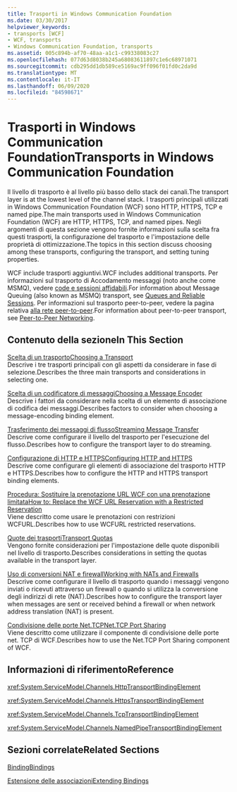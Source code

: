 ```yaml
---
title: Trasporti in Windows Communication Foundation
ms.date: 03/30/2017
helpviewer_keywords:
- transports [WCF]
- WCF, transports
- Windows Communication Foundation, transports
ms.assetid: 005c894b-af70-48aa-a1c1-c99338083c27
ms.openlocfilehash: 077d63d8038b245a68083611897c1e6c68971071
ms.sourcegitcommit: cdb295dd1db589ce5169ac9ff096f01fd0c2da9d
ms.translationtype: MT
ms.contentlocale: it-IT
ms.lasthandoff: 06/09/2020
ms.locfileid: "84598671"
---
```

# <a name="transports-in-windows-communication-foundation"></a><span data-ttu-id="96f99-102">Trasporti in Windows Communication Foundation</span><span class="sxs-lookup"><span data-stu-id="96f99-102">Transports in Windows Communication Foundation</span></span>
<span data-ttu-id="96f99-103">Il livello di trasporto è al livello più basso dello stack dei canali.</span><span class="sxs-lookup"><span data-stu-id="96f99-103">The transport layer is at the lowest level of the channel stack.</span></span> <span data-ttu-id="96f99-104">I trasporti principali utilizzati in Windows Communication Foundation (WCF) sono HTTP, HTTPS, TCP e named pipe.</span><span class="sxs-lookup"><span data-stu-id="96f99-104">The main transports used in Windows Communication Foundation (WCF) are HTTP, HTTPS, TCP, and named pipes.</span></span> <span data-ttu-id="96f99-105">Negli argomenti di questa sezione vengono fornite informazioni sulla scelta fra questi trasporti, la configurazione del trasporto e l'impostazione delle proprietà di ottimizzazione.</span><span class="sxs-lookup"><span data-stu-id="96f99-105">The topics in this section discuss choosing among these transports, configuring the transport, and setting tuning properties.</span></span>  
  
 <span data-ttu-id="96f99-106">WCF include trasporti aggiuntivi.</span><span class="sxs-lookup"><span data-stu-id="96f99-106">WCF includes additional transports.</span></span> <span data-ttu-id="96f99-107">Per informazioni sul trasporto di Accodamento messaggi (noto anche come MSMQ), vedere [code e sessioni affidabili](queues-and-reliable-sessions.md).</span><span class="sxs-lookup"><span data-stu-id="96f99-107">For information about Message Queuing (also known as MSMQ) transport, see [Queues and Reliable Sessions](queues-and-reliable-sessions.md).</span></span> <span data-ttu-id="96f99-108">Per informazioni sul trasporto peer-to-peer, vedere la pagina relativa [alla rete peer-to-peer](peer-to-peer-networking.md).</span><span class="sxs-lookup"><span data-stu-id="96f99-108">For information about peer-to-peer transport, see [Peer-to-Peer Networking](peer-to-peer-networking.md).</span></span>  
  
## <a name="in-this-section"></a><span data-ttu-id="96f99-109">Contenuto della sezione</span><span class="sxs-lookup"><span data-stu-id="96f99-109">In This Section</span></span>  
 [<span data-ttu-id="96f99-110">Scelta di un trasporto</span><span class="sxs-lookup"><span data-stu-id="96f99-110">Choosing a Transport</span></span>](choosing-a-transport.md)  
 <span data-ttu-id="96f99-111">Descrive i tre trasporti principali con gli aspetti da considerare in fase di selezione.</span><span class="sxs-lookup"><span data-stu-id="96f99-111">Describes the three main transports and considerations in selecting one.</span></span>  
  
 [<span data-ttu-id="96f99-112">Scelta di un codificatore di messaggi</span><span class="sxs-lookup"><span data-stu-id="96f99-112">Choosing a Message Encoder</span></span>](choosing-a-message-encoder.md)  
 <span data-ttu-id="96f99-113">Descrive i fattori da considerare nella scelta di un elemento di associazione di codifica dei messaggi.</span><span class="sxs-lookup"><span data-stu-id="96f99-113">Describes factors to consider when choosing a message-encoding binding element.</span></span>  
  
 [<span data-ttu-id="96f99-114">Trasferimento dei messaggi di flusso</span><span class="sxs-lookup"><span data-stu-id="96f99-114">Streaming Message Transfer</span></span>](streaming-message-transfer.md)  
 <span data-ttu-id="96f99-115">Descrive come configurare il livello del trasporto per l'esecuzione del flusso.</span><span class="sxs-lookup"><span data-stu-id="96f99-115">Describes how to configure the transport layer to do streaming.</span></span>  
  
 [<span data-ttu-id="96f99-116">Configurazione di HTTP e HTTPS</span><span class="sxs-lookup"><span data-stu-id="96f99-116">Configuring HTTP and HTTPS</span></span>](configuring-http-and-https.md)  
 <span data-ttu-id="96f99-117">Descrive come configurare gli elementi di associazione del trasporto HTTP e HTTPS.</span><span class="sxs-lookup"><span data-stu-id="96f99-117">Describes how to configure the HTTP and HTTPS transport binding elements.</span></span>  
  
 [<span data-ttu-id="96f99-118">Procedura: Sostituire la prenotazione URL WCF con una prenotazione limitata</span><span class="sxs-lookup"><span data-stu-id="96f99-118">How to: Replace the WCF URL Reservation with a Restricted Reservation</span></span>](how-to-replace-the-wcf-url-reservation-with-a-restricted-reservation.md)  
 <span data-ttu-id="96f99-119">Viene descritto come usare le prenotazioni con restrizioni WCFURL.</span><span class="sxs-lookup"><span data-stu-id="96f99-119">Describes how to use WCFURL restricted reservations.</span></span>  
  
 [<span data-ttu-id="96f99-120">Quote dei trasporti</span><span class="sxs-lookup"><span data-stu-id="96f99-120">Transport Quotas</span></span>](transport-quotas.md)  
 <span data-ttu-id="96f99-121">Vengono fornite considerazioni per l'impostazione delle quote disponibili nel livello di trasporto.</span><span class="sxs-lookup"><span data-stu-id="96f99-121">Describes considerations in setting the quotas available in the transport layer.</span></span>  
  
 [<span data-ttu-id="96f99-122">Uso di conversioni NAT e firewall</span><span class="sxs-lookup"><span data-stu-id="96f99-122">Working with NATs and Firewalls</span></span>](working-with-nats-and-firewalls.md)  
 <span data-ttu-id="96f99-123">Descrive come configurare il livello di trasporto quando i messaggi vengono inviati o ricevuti attraverso un firewall o quando si utilizza la conversione degli indirizzi di rete (NAT).</span><span class="sxs-lookup"><span data-stu-id="96f99-123">Describes how to configure the transport layer when messages are sent or received behind a firewall or when network address translation (NAT) is present.</span></span>  
  
 [<span data-ttu-id="96f99-124">Condivisione delle porte Net.TCP</span><span class="sxs-lookup"><span data-stu-id="96f99-124">Net.TCP Port Sharing</span></span>](net-tcp-port-sharing.md)  
 <span data-ttu-id="96f99-125">Viene descritto come utilizzare il componente di condivisione delle porte net. TCP di WCF.</span><span class="sxs-lookup"><span data-stu-id="96f99-125">Describes how to use the Net.TCP Port Sharing component of WCF.</span></span>  
  
## <a name="reference"></a><span data-ttu-id="96f99-126">Informazioni di riferimento</span><span class="sxs-lookup"><span data-stu-id="96f99-126">Reference</span></span>  
 <xref:System.ServiceModel.Channels.HttpTransportBindingElement>  
  
 <xref:System.ServiceModel.Channels.HttpsTransportBindingElement>  
  
 <xref:System.ServiceModel.Channels.TcpTransportBindingElement>  
  
 <xref:System.ServiceModel.Channels.NamedPipeTransportBindingElement>  
  
## <a name="related-sections"></a><span data-ttu-id="96f99-127">Sezioni correlate</span><span class="sxs-lookup"><span data-stu-id="96f99-127">Related Sections</span></span>  
 [<span data-ttu-id="96f99-128">Binding</span><span class="sxs-lookup"><span data-stu-id="96f99-128">Bindings</span></span>](bindings.md)  
  
 [<span data-ttu-id="96f99-129">Estensione delle associazioni</span><span class="sxs-lookup"><span data-stu-id="96f99-129">Extending Bindings</span></span>](../extending/extending-bindings.md)
